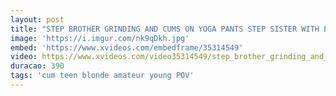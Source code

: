 ```yaml
---
layout: post
title: "STEP BROTHER GRINDING AND CUMS ON YOGA PANTS STEP SISTER WITH PENETRATION"
image: 'https://i.imgur.com/nk9qDkh.jpg'
embed: 'https://www.xvideos.com/embedframe/35314549'
video: https://www.xvideos.com/video35314549/step_brother_grinding_and_cums_on_yoga_pants_step_sister_with_penetration
duracao: 390
tags: 'cum teen blonde amateur young POV'
---
```

